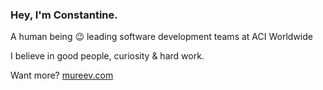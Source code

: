 ### Hey, I'm Constantine.

A human being 😉 leading software development teams at ACI Worldwide

I believe in good people, curiosity & hard work.

Want more? [mureev.com](https://mureev.com/)
